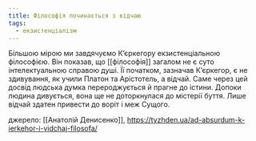 ```yaml
---
title: Філософія починається з відчаю
tags:
  - екзистенціалізм
---
```


Більшою мірою ми завдячуємо К’єркегору екзистенціальною філософією. Він показав, що [[філософія]] загалом не є суто інтелектуальною справою душі. Її початком, зазначав К’єркегор, є не здивування, як учили Платон та Арістотель, а відчай. Саме через цей досвід людська думка перероджується й прагне до істини. Допоки людина дивується, вона ще не доторкнулася до містерії буття. Лише відчай здатен привести до воріт і меж Сущого.

джерело: [[Анатолій Денисенко]], https://tyzhden.ua/ad-absurdum-k-ierkehor-i-vidchaj-filosofa/